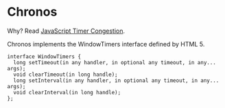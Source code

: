 # Chronos

Why? Read [JavaScript Timer Congestion][blog post].

Chronos implements the WindowTimers interface defined by HTML 5.

    interface WindowTimers {
      long setTimeout(in any handler, in optional any timeout, in any... args);
      void clearTimeout(in long handle);
      long setInterval(in any handler, in optional any timeout, in any... args);
      void clearInterval(in long handle);
    };

[blog post]: http://fitzgeraldnick.com/weblog/40/
